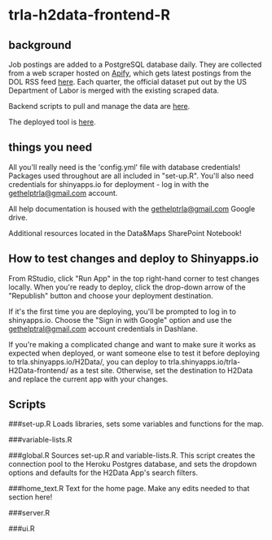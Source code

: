 # trla-h2data-frontend-R

## background

Job postings are added to a PostgreSQL database daily. They are collected from a web scraper hosted on [Apify](https://my.apify.com/account), which gets latest postings from the DOL RSS feed [here](https://seasonaljobs.dol.gov/). Each quarter, the official dataset put out by the US Department of Labor is merged with the existing scraped data.

Backend scripts to pull and manage the data are [here](https://github.com/TRLegalAid/trla-H2Data-backend).

The deployed tool is [here](https://trla.shinyapps.io/H2Data/).

## things you need

All you'll really need is the 'config.yml' file with database credentials! Packages used throughout are all included in "set-up.R". You'll also need credentials for shinyapps.io for deployment - log in with the gethelptrla@gmail.com account.

All help documentation is housed with the gethelptrla@gmail.com Google drive.

Additional resources located in the Data&Maps SharePoint Notebook!

## How to test changes and deploy to Shinyapps.io

From RStudio, click "Run App" in the top right-hand corner to test changes locally. When you're ready to deploy, click the drop-down arrow of the "Republish" button and choose your deployment destination.

If it's the first time you are deploying, you'll be prompted to log in to shinyapps.io. Choose the "Sign in with Google" option and use the gethelptral@gmail.com account credentials in Dashlane.

If you're making a complicated change and want to make sure it works as expected when deployed, or want someone else to test it before deploying to trla.shinyapps.io/H2Data/, you can deploy to trla.shinyapps.io/trla-H2Data-frontend/ as a test site. Otherwise, set the destination to H2Data and replace the current app with your changes.


## Scripts

###set-up.R
Loads libraries, sets some variables and functions for the map.

###variable-lists.R


###global.R
Sources set-up.R and variable-lists.R. This script creates the connection pool to the Heroku Postgres database, and sets the dropdown options and defaults for the H2Data App's search filters.


###home_text.R
Text for the home page. Make any edits needed to that section here!


###server.R



###ui.R
